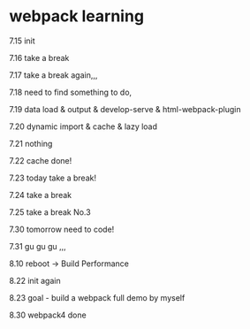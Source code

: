 # webpack learning

7.15 init

7.16 take a break

7.17 take a break again,,,

7.18 need to find something to do,

7.19 data load & output & develop-serve & html-webpack-plugin

7.20 dynamic import & cache & lazy load

7.21 nothing

7.22 cache done!

7.23 today take a break!

7.24 take a break

7.25 take a break No.3

7.30 tomorrow need to code!

7.31 gu gu gu ,,,

8.10 reboot -> Build Performance

8.22 init again

8.23 goal - build a webpack full demo by myself

8.30 webpack4 done